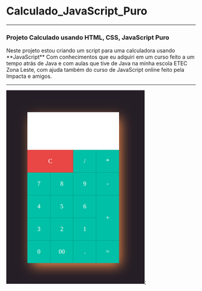 # Calculado_JavaScript_Puro


------------


### Projeto Calculado usando HTML, CSS, JavaScript Puro
<p>
Neste projeto estou criando um script para uma calculadora usando **JavaScript** Com conhecimentos que eu adquiri em um curso feito a um tempo atrás de Java e     com aulas que tive de Java na minha escola ETEC Zona Leste, com ajuda também do curso de JavaScript online feito pela Impacta e amigos.
</p>

------------

![calculadora](Calc.png "calculadora");